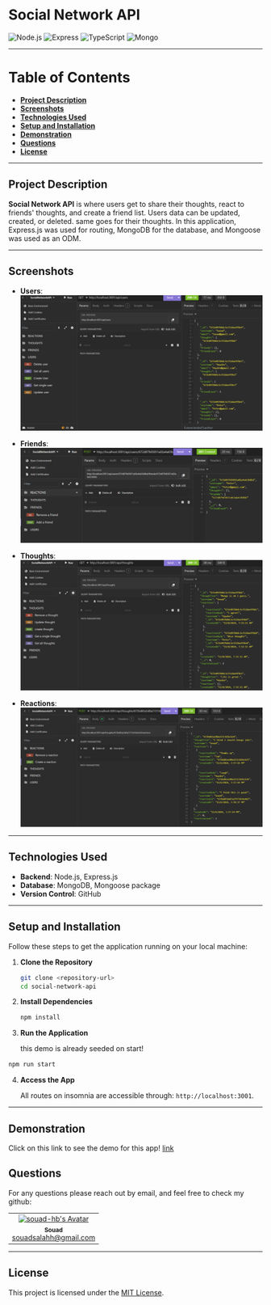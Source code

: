 # **Social Network API**

![Node.js](https://img.shields.io/badge/Node.js-339933?style=for-the-badge&logo=nodedotjs&logoColor=white)
![Express](https://img.shields.io/badge/Express.js-000000?style=for-the-badge&logo=express&logoColor=white)
![TypeScript](https://img.shields.io/badge/TypeScript-007ACC?style=for-the-badge&logo=typescript&logoColor=white)
![Mongo](https://img.shields.io/badge/-MongoDB-13aa52?style=for-the-badge&logo=mongodb&logoColor=white)

---

# Table of Contents

- [**Project Description**](#project-description)
- [**Screenshots**](#screenshots)
- [**Technologies Used**](#technologies-used)
- [**Setup and Installation**](#setup-and-installation)
- [**Demonstration**](#demonstration)
- [**Questions**](#questions)
- [**License**](#license)

---

## **Project Description**

**Social Network API** is where users get to share their thoughts, react to friends' thoughts, and create a friend list.
Users data can be updated, created, or deleted. same goes for their thoughts.
In this application, Express.js was used for routing, MongoDB for the database, and Mongoose was used as an ODM.

---

## **Screenshots**

- **Users**:
  ![alt text](assets/users.png)

- **Friends**:
  ![alt text](assets/friends.png)

- **Thoughts**:
  ![alt text](assets/thoughts.png)

- **Reactions**:
  ![alt text](assets/reactions.png)

---

## **Technologies Used**

- **Backend**: Node.js, Express.js
- **Database**: MongoDB, Mongoose package
- **Version Control**: GitHub

---

## **Setup and Installation**

Follow these steps to get the application running on your local machine:

1. **Clone the Repository**

   ```bash
   git clone <repository-url>
   cd social-network-api
   ```

2. **Install Dependencies**

   ```bash
   npm install
   ```

3. **Run the Application**

    this demo is already seeded on start!

```bash
npm run start
```

4. **Access the App**  

   All routes on insomnia are accessible through: `http://localhost:3001`.

---

## **Demonstration**

Click on this link to see the demo for this app! [link](https://www.loom.com/share/146612775d9c4189b0cad1651b3296c3)

## **Questions**

For any questions please reach out by email, and feel free to check my github:

<table>
  <tr>
    <td align="center">
      <a href="https://github.com/souad-hb">
        <img src="https://github.com/souad-hb.png?size=100" width="100px;" alt="souad-hb's Avatar"/>
        <br />
        <sub><b>Souad</b></sub>
      </a>
      <br />
      <a href="mailto:souadsalahh@gmail.com">souadsalahh@gmail.com</a>
    </td>
  </tr>
</table>

---

## **License**

This project is licensed under the [MIT License](https://opensource.org/licenses/MIT).
